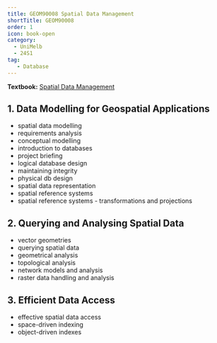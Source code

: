 ```yaml
---
title: GEOM90008 Spatial Data Management
shortTitle: GEOM90008
order: 1
icon: book-open
category:
  - UniMelb
  - 24S1
tag:
   - Database
---
```



**Textbook:** [Spatial Data Management](https://tomkom.pages.gitlab.unimelb.edu.au/spatialdatamanagement/)


## 1. Data Modelling for Geospatial Applications

- spatial data modelling
- requirements analysis
- conceptual modelling
- introduction to databases
- project briefing
- logical database design
- maintaining integrity
- physical db design
- spatial data representation
- spatial reference systems
- spatial reference systems - transformations and projections

## 2. Querying and Analysing Spatial Data

- vector geometries
- querying spatial data
- geometrical analysis
- topological analysis
- network models and analysis
- raster data handling and analysis

## 3. Efficient Data Access

- effective spatial data access
- space-driven indexing
- object-driven indexes